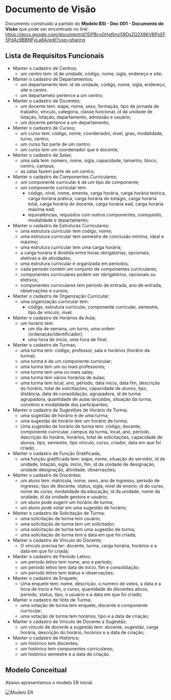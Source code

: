 # Documento de Visão

Documento construído a partido do **Modelo BSI - Doc 001 - Documento de Visão** que pode ser encontrado no
link: <https://docs.google.com/document/d/1DPBcyGHgflmz5RDsZQ2X8KVBPoEF5PdAz9BBNFyLa6A/edit?usp=sharing>

## Lista de Requisitos Funcionais

* Manter o cadastro de Centros;
  * um centro tem: id de unidade, código, nome, sigla, endereço e site;
* Manter o cadastro de Departamentos;
  * um departamento tem: id de unidade, código, nome, sigla, endereço, site e centro.
  * um departameto pertence a um centro;
* Manter o cadastro de Docentes;
  * um docente tem: siape, nome, sexo, formação, tipo de jornada de trabalho, vínculo, categoria, classe funcional, id da unidade de lotação, lotação, departamento, admissão e usuário;
  * um docente pertence a um departamento;
* Manter o cadastro de Cursos;
  * um curso tem: código, nome, coordenador, nível, grau, modalidade, turno, centro;
  * um curso faz parte de um centro;
  * um curso tem um coordenador que é docente;
* Manter o cadastro de Salas;
  * uma sala tem: número, nome, sigla, capacidade, tamanho, bloco, centro, campus;
  * as salas fazem parte de um centro;
* Manter o cadastro de Componentes Curriculares;
  * um componente curricular é de um tipo de componente;
  * um componente curricular tem:
    * código, nível, nome, ementa, carga horária, carga horária teórica, carga horária prática, carga horária do estágio, carga horária total, carga horária do docente, carga horária ead, carga horária máxima ead;
    * equivalências, requisitos com outros componentes, corequisito, modalidade e departamento;
* Manter o cadastro de Estruturas Curriculares;
  * uma estrutura curricular tem codigo, nome;
  * uma estrutura curricular tem semestre de conclusão mínimo, ideal e máximo;
  * uma estrutura curricular tem uma carga horária;
  * a carga horária é dividida entre horas obrigatórias, opcionais, eletivas e de atividades;
  * uma estrutura curricular é organizada em períodos;
  * cada período contém um conjunto de componentes curriculares;
  * componentes curriculares podem ser obrigatórios, opcionais ou eletivos;
  * componentes curriculares tem período de entrada, ano de entrada, observações e cursos;
* Manter o cadastro de Organização Curricular;
  * uma organização curricular tem:
    * código, estrutura curricular, componente curricular, semestre, tipo de vínculo, nível.
* Manter o cadastro de Horários de Aula;
  * um horário tem:
    * um dia de semana, um turno, uma ordem (ordenação/identificador);
    * uma hora de início, uma hora de final;
* Manter o cadastro de Turmas;
  * uma turma tem: código, professor, sala e horários (horário da turma);
  * uma turma é de um componente curricular;
  * uma turma tem um ou mais professores;
  * uma turma tem uma ou mais salas;
  * uma turma tem vários horários de aulas;
  * uma turma tem local, ano, périodo, data inicio, data fim, descrição do horário, total de solicitações, capacidade de alunos, tipo, distância, data de consolidação, agrupadora, id de turma agrupadora, quantidade de aulas lançadas, situação da turma, convênio e modalidade dos participantes;
* Manter o cadastro de Sugestões de Horário de Turma;
  * uma sugestão de horário é de uma turma;
  * uma sugestão de horário tem um horário de turma;
  * Uma sugestão de horário de turma tem: código, docente, componente curricular, campus da turma, local, ano, período, descrição do horário, horários, total de solicitações, capacidade de alunos, tipo, semestre, tipo vínculo, curso, criador, data em que foi criado;
* Manter o cadastro de Função Gratificada;
  * uma função gratificada tem: siape, nome, situação do servidor, id de unidade, lotação, sigla, início, fim, id da unidade de designação, unidade designação, atividade, observações;
* Manter o cadastro de Discentes;
  * um aluno tem: matrícula, nome, sexo, ano de ingresso, período de ingresso, tipo de discente, status, sigla, nível de ensino, id do curso, nome do curso, modalidade da educação, id da unidade, nome da unidade, id da unidade gestora e usuário;
  * um aluno pode sugerir um horário de turma;
  * um aluno pode votar em uma sugestão de horário;
* Manter o cadastro de Solicitação de Turma;
  * uma solicitação de turma tem usuário;
  * uma solicitação de turma tem um solicitador;
  * uma solicitação de turma tem uma sugestão de turma;
  * uma solicitação de turma tem a data em que foi criada;
* Manter o cadastro de Vínculo do Docente;
  * O vínculo precisa ter: docente, turma, carga horária, horários e a data em que foi criada;
* Manter o cadastro de Período Letivo;
  * um período letivo tem nome, ano e período;
  * um período letivo tem data de início, fim e consolidação;
  * um período letivo tem status e observações;
* Manter o cadastro de Enquete;
  * Uma enquete tem: nome, descrição, o número de votos, a data e a hora de inicio e fim, o curso, quantidade de discentes ativos, período, status, tipo, o usuário e a data em que foi criado;
* Manter o cadastro de Voto de Turma;
  * uma votação de turma tem enquete, discente e componente curricular;
  * uma votação de turma tem horários, tipo e a data de criação;
* Manter o cadastro de Vínculo de Docente a Sugestão;
  * um vínculo de docente a sugestão tem: docente, sugestão, carga horária, descrição do horário, horários e a data de criação;
* Manter o cadastro de Histórico;
  * um histórico tem discentes;
  * um histórico tem componentes curriculares;
  * um histórico semestre e a data de criação.

## Modelo Conceitual

Abaixo apresentamos o modelo ER inicial.

 ![Modelo ER](https://github.com/labens-ufrn/suggestclasses/blob/master/docs/modelos/Modelo%20ER%20-%20SuggestClasses2.png)

